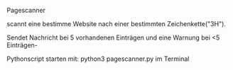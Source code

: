 Pagescanner

scannt eine bestimme Website nach einer bestimmten Zeichenkette("3H").

Sendet Nachricht bei 5 vorhandenen Einträgen und eine Warnung bei <5 Einträgen-

Pythonscript starten mit: python3 pagescanner.py im Terminal
